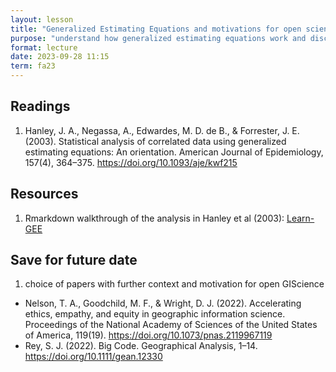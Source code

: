 ```yaml
---
layout: lesson
title: "Generalized Estimating Equations and motivations for open science"
purpose: "understand how generalized estimating equations work and discuss motivations for open GIScience"
format: lecture
date: 2023-09-28 11:15
term: fa23
---
```


## Readings

1. Hanley, J. A., Negassa, A., Edwardes, M. D. de B., & Forrester, J. E. (2003). Statistical analysis of correlated data using generalized estimating equations: An orientation. American Journal of Epidemiology, 157(4), 364–375. https://doi.org/10.1093/aje/kwf215

## Resources

1. Rmarkdown walkthrough of the analysis in Hanley et al (2003): [Learn-GEE](https://github.com/opengisci/Learn-GEE)

## Save for future date
1. choice of papers with further context and motivation for open GIScience
  - Nelson, T. A., Goodchild, M. F., & Wright, D. J. (2022). Accelerating ethics, empathy, and equity in geographic information science. Proceedings of the National Academy of Sciences of the United States of America, 119(19). https://doi.org/10.1073/pnas.2119967119
  - Rey, S. J. (2022). Big Code. Geographical Analysis, 1–14. https://doi.org/10.1111/gean.12330
